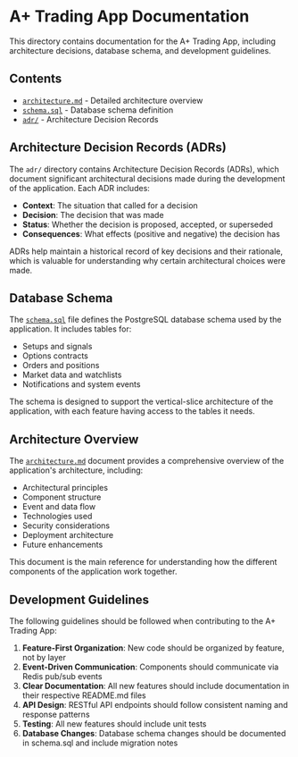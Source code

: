# A+ Trading App Documentation

This directory contains documentation for the A+ Trading App, including architecture decisions, database schema, and development guidelines.

## Contents

- [`architecture.md`](./architecture.md) - Detailed architecture overview
- [`schema.sql`](./schema.sql) - Database schema definition
- [`adr/`](./adr/) - Architecture Decision Records

## Architecture Decision Records (ADRs)

The `adr/` directory contains Architecture Decision Records (ADRs), which document significant architectural decisions made during the development of the application. Each ADR includes:

- **Context**: The situation that called for a decision
- **Decision**: The decision that was made
- **Status**: Whether the decision is proposed, accepted, or superseded
- **Consequences**: What effects (positive and negative) the decision has

ADRs help maintain a historical record of key decisions and their rationale, which is valuable for understanding why certain architectural choices were made.

## Database Schema

The [`schema.sql`](./schema.sql) file defines the PostgreSQL database schema used by the application. It includes tables for:

- Setups and signals
- Options contracts
- Orders and positions
- Market data and watchlists
- Notifications and system events

The schema is designed to support the vertical-slice architecture of the application, with each feature having access to the tables it needs.

## Architecture Overview

The [`architecture.md`](./architecture.md) document provides a comprehensive overview of the application's architecture, including:

- Architectural principles
- Component structure
- Event and data flow
- Technologies used
- Security considerations
- Deployment architecture
- Future enhancements

This document is the main reference for understanding how the different components of the application work together.

## Development Guidelines

The following guidelines should be followed when contributing to the A+ Trading App:

1. **Feature-First Organization**: New code should be organized by feature, not by layer
2. **Event-Driven Communication**: Components should communicate via Redis pub/sub events
3. **Clear Documentation**: All new features should include documentation in their respective README.md files
4. **API Design**: RESTful API endpoints should follow consistent naming and response patterns
5. **Testing**: All new features should include unit tests
6. **Database Changes**: Database schema changes should be documented in schema.sql and include migration notes